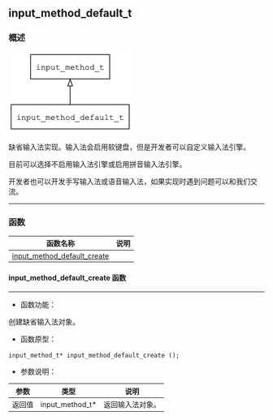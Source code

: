 ## input\_method\_default\_t
### 概述
![image](images/input_method_default_t_0.png)


 缺省输入法实现。输入法会启用软键盘，但是开发者可以自定义输入法引擎。

 目前可以选择不启用输入法引擎或启用拼音输入法引擎。

 开发者也可以开发手写输入法或语音输入法，如果实现时遇到问题可以和我们交流。




----------------------------------
### 函数
<p id="input_method_default_t_methods">

| 函数名称 | 说明 | 
| -------- | ------------ | 
| <a href="#input_method_default_t_input_method_default_create">input\_method\_default\_create</a> |  |
#### input\_method\_default\_create 函数
-----------------------

* 函数功能：

> <p id="input_method_default_t_input_method_default_create">
 创建缺省输入法对象。





* 函数原型：

```
input_method_t* input_method_default_create ();
```

* 参数说明：

| 参数 | 类型 | 说明 |
| -------- | ----- | --------- |
| 返回值 | input\_method\_t* | 返回输入法对象。 |
